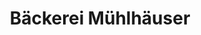---
title: "Bäckerei Mühlhäuser"
url: /schwaebisch-gmuend/baeckerei-muehlhaeuser/
shop: Bäckerei
---